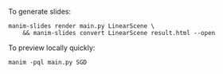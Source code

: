To generate slides:

    manim-slides render main.py LinearScene \
        && manim-slides convert LinearScene result.html --open

To preview locally quickly:

    manim -pql main.py SGD

